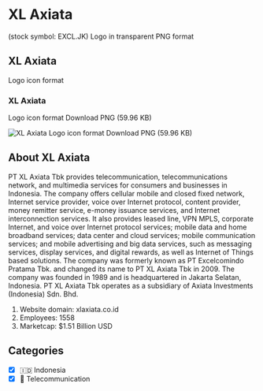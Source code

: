 # XL Axiata
 (stock symbol: EXCL.JK) Logo in transparent PNG format

## XL Axiata
 Logo icon format

### XL Axiata
 Logo icon format Download PNG (59.96 KB)

![XL Axiata
 Logo icon format Download PNG (59.96 KB)](/img/orig/EXCL.JK-d50ba45a.png)

## About XL Axiata


PT XL Axiata Tbk provides telecommunication, telecommunications network, and multimedia services for consumers and businesses in Indonesia. The company offers cellular mobile and closed fixed network, Internet service provider, voice over Internet protocol, content provider, money remitter service, e-money issuance services, and Internet interconnection services. It also provides leased line, VPN MPLS, corporate Internet, and voice over Internet protocol services; mobile data and home broadband services; data center and cloud services; mobile communication services; and mobile advertising and big data services, such as messaging services, display services, and digital rewards, as well as Internet of Things based solutions. The company was formerly known as PT Excelcomindo Pratama Tbk. and changed its name to PT XL Axiata Tbk in 2009. The company was founded in 1989 and is headquartered in Jakarta Selatan, Indonesia. PT XL Axiata Tbk operates as a subsidiary of Axiata Investments (Indonesia) Sdn. Bhd.

1. Website domain: xlaxiata.co.id
2. Employees: 1558
3. Marketcap: $1.51 Billion USD


## Categories
- [x] 🇮🇩 Indonesia
- [x] 📡 Telecommunication
